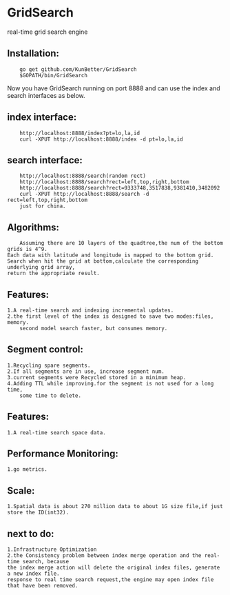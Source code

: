 GridSearch
==========
real-time grid search engine

Installation:
-----
```
	go get github.com/KunBetter/GridSearch
	$GOPATH/bin/GridSearch
```	
Now you have GridSearch running on port 8888 and can use the index and search interfaces as below.

index interface:
-----
```
	http://localhost:8888/index?pt=lo,la,id
	curl -XPUT http://localhost:8888/index -d pt=lo,la,id
```
search interface:
-----
```
	http://localhost:8888/search(random rect)
	http://localhost:8888/search?rect=left,top,right,bottom
	http://localhost:8888/search?rect=9333748,3517838,9381410,3482092
	curl -XPUT http://localhost:8888/search -d rect=left,top,right,bottom
	just for china.
```
Algorithms:
-----
		Assuming there are 10 layers of the quadtree,the num of the bottom grids is 4^9.  
	Each data with latitude and longitude is mapped to the bottom grid.  
	Search when hit the grid at bottom,calculate the corresponding underlying grid array,  
	return the appropriate result.
Features:
-----
	1.A real-time search and indexing incremental updates. 
	2.the first level of the index is designed to save two modes:files, memory.  
		second model search faster, but consumes memory.
Segment control:
-----
	1.Recycling spare segments.
	2.If all segments are in use, increase segment num.
	3.current segments were Recycled stored in a minimum heap.
	4.Adding TTL while improving.for the segment is not used for a long time,  
		some time to delete.
Features:
-----
	1.A real-time search space data.

Performance Monitoring:
-----
	1.go metrics.
Scale:
-----
	1.Spatial data is about 270 million data to about 1G size file,if just store the ID(int32).
next to do:
-----
	1.Infrastructure Optimization
	2.the Consistency problem between index merge operation and the real-time search, because   
	the index merge action will delete the original index files, generate a new index file.  
	response to real time search request,the engine may open index file that have been removed.
